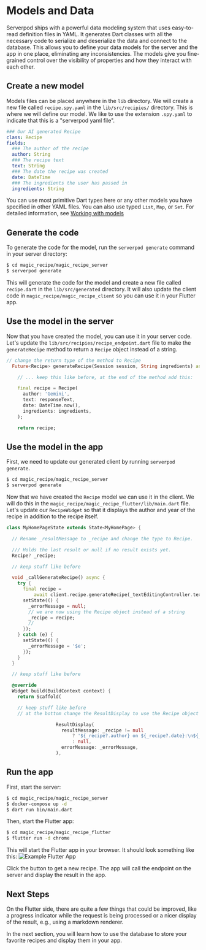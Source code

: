 # Models and Data

Serverpod ships with a powerful data modeling system that uses easy-to-read definition files in YAML. It generates Dart classes with all the necessary code to serialize and deserialize the data and connect to the database. This allows you to define your data models for the server and the app in one place, eliminating any inconsistencies. The models give you fine-grained control over the visibility of properties and how they interact with each other.

## Create a new model

Models files can be placed anywhere in the `lib` directory. We will create a new file called `recipe.spy.yaml` in the `lib/src/recipies/` directory. This is where we will define our model. We like to use the extension `.spy.yaml` to indicate that this is a "serverpod yaml file".

```yaml
### Our AI generated Recipe
class: Recipe
fields:
  ### The author of the recipe
  author: String
  ### The recipe text
  text: String
  ### The date the recipe was created
  date: DateTime
  ### The ingredients the user has passed in
  ingredients: String
```

You can use most primitive Dart types here or any other models you have specified in other YAML files. You can also use typed `List`, `Map`, or `Set`. For detailed information, see [Working with models](../concepts/models)

## Generate the code

To generate the code for the model, run the `serverpod generate` command in your server directory:

```bash
$ cd magic_recipe/magic_recipe_server
$ serverpod generate
```

This will generate the code for the model and create a new file called `recipe.dart` in the `lib/src/generated` directory. It will also update the client code in `magic_recipe/magic_recipe_client` so you can use it in your Flutter app.

## Use the model in the server

Now that you have created the model, you can use it in your server code. Let's update the `lib/src/recipies/recipe_endpoint.dart` file to make the `generateRecipe` method to return a `Recipe` object instead of a string.

```dart
// change the return type of the method to Recipe
  Future<Recipe> generateRecipe(Session session, String ingredients) async {

    // ... keep this like before, at the end of the method add this:

    final recipe = Recipe(
      author: 'Gemini',
      text: responseText,
      date: DateTime.now(),
      ingredients: ingredients,
    );

    return recipe;
```

## Use the model in the app

First, we need to update our generated client by running `serverpod generate`.

```bash
$ cd magic_recipe/magic_recipe_server
$ serverpod generate
```

Now that we have created the `Recipe` model we can use it in the client. We will do this in the `magic_recipe/magic_recipe_flutter/lib/main.dart` file. Let's update our `RecipeWidget` so that it displays the author and year of the recipe in addition to the recipe itself.

```dart
class MyHomePageState extends State<MyHomePage> {

  // Rename _resultMessage to _recipe and change the type to Recipe.

  /// Holds the last result or null if no result exists yet.
  Recipe? _recipe;

  // keep stuff like before

  void _callGenerateRecipe() async {
    try {
      final recipe =
          await client.recipe.generateRecipe(_textEditingController.text);
      setState(() {
        _errorMessage = null;
        // we are now using the Recipe object instead of a string
        _recipe = recipe;
        //
      });
    } catch (e) {
      setState(() {
        _errorMessage = '$e';
      });
    }
  }

  // keep stuff like before

  @override
  Widget build(BuildContext context) {
    return Scaffold(

    // keep stuff like before
    // at the bottom change the ResultDisplay to use the Recipe object

                  ResultDisplay(
                    resultMessage: _recipe != null
                        ? '${_recipe?.author} on ${_recipe?.date}:\n${_recipe?.text}'
                        : null,
                    errorMessage: _errorMessage,
                  ),

```

## Run the app

First, start the server:

```bash
$ cd magic_recipe/magic_recipe_server
$ docker-compose up -d
$ dart run bin/main.dart
```

Then, start the Flutter app:

```bash
$ cd magic_recipe/magic_recipe_flutter
$ flutter run -d chrome
```

This will start the Flutter app in your browser. It should look something like this:
![Example Flutter App](https://serverpod.dev/assets/img/flutter-example-web.png)

Click the button to get a new recipe. The app will call the endpoint on the server and display the result in the app.

## Next Steps

On the Flutter side, there are quite a few things that could be improved, like a progress indicator while the request is being processed or a nicer display of the result, e.g., using a markdown renderer.

In the next section, you will learn how to use the database to store your favorite recipes and display them in your app.

